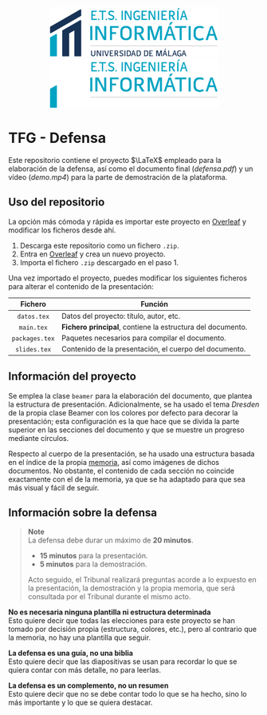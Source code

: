 <div align="center">
    <br/>
    <img src=".github/readme/etsii-claro.png#gh-light-mode-only" height=100 alt="ETSII logo (claro)"/>
    <img src=".github/readme/etsii-oscuro.png#gh-dark-mode-only" height=100 alt="ETSII logo (oscuro)"/>
    <br/>
</div>

# TFG - Defensa

Este repositorio contiene el proyecto $\LaTeX$ empleado para la elaboración de la defensa, así como el documento final (*defensa.pdf*) y un vídeo (*demo.mp4*) para la parte de demostración de la plataforma.

## Uso del repositorio

La opción más cómoda y rápida es importar este proyecto en [Overleaf](https://www.overleaf.com) y modificar los ficheros desde ahí.

1. Descarga este repositorio como un fichero `.zip`.
2. Entra en [Overleaf](https://www.overleaf.com) y crea un nuevo proyecto.
3. Importa el fichero `.zip` descargado en el paso 1.

Una vez importado el proyecto, puedes modificar los siguientes ficheros para alterar el contenido de la presentación:

|    Fichero     | Función                                                      |
|:--------------:| ------------------------------------------------------------ |
|  `datos.tex`   | Datos del proyecto: título, autor, etc.                      |
|   `main.tex`   | **Fichero principal**, contiene la estructura del documento. |
| `packages.tex` | Paquetes necesarios para compilar el documento.              |
|  `slides.tex`  | Contenido de la presentación, el cuerpo del documento.       |

## Información del proyecto

Se emplea la clase `beamer` para la elaboración del documento, que plantea la estructura de presentación. Adicionalmente, se ha usado el tema *Dresden* de la propia clase Beamer con los colores por defecto para decorar la presentación; esta configuración es la que hace que se divida la parte superior en las secciones del documento y que se muestre un progreso mediante círculos.

Respecto al cuerpo de la presentación, se ha usado una estructura basada en el índice de la propia [memoria](https://github.com/15Galan/tfg_memoria), así como imágenes de dichos documentos. No obstante, el contenido de cada sección no coincide exactamente con el de la memoria, ya que se ha adaptado para que sea más visual y fácil de seguir.

## Información sobre la defensa

> **Note**  
> La defensa debe durar un máximo de **20 minutos**.
>
> - **15 minutos** para la presentación.
> - **5 minutos** para la demostración.
>
> Acto seguido, el Tribunal realizará preguntas acorde a lo expuesto en la presentación, la demostración y la propia memoria, que será consultada por el Tribunal durante el mismo acto.

**No es necesaria ninguna plantilla ni estructura determinada**  
Esto quiere decir que todas las elecciones para este proyecto se han tomado por decisión propia (estructura, colores, etc.), pero al contrario que la memoria, no hay una plantilla que seguir.

**La defensa es una guía, no una biblia**  
Esto quiere decir que las diapositivas se usan para recordar lo que se quiera contar con más detalle, no para leerlas.

**La defensa es un complemento, no un resumen**  
Esto quiere decir que no se debe contar todo lo que se ha hecho, sino lo más importante y lo que se quiera destacar.
